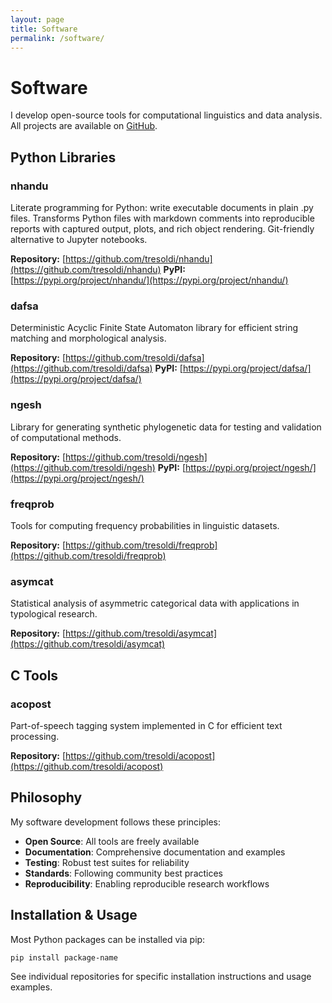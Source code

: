 ```yaml
---
layout: page
title: Software
permalink: /software/
---
```


# Software

I develop open-source tools for computational linguistics and data analysis. All projects are available on [GitHub](https://github.com/tresoldi).

## Python Libraries

### nhandu
Literate programming for Python: write executable documents in plain .py files. Transforms Python files with markdown comments into reproducible reports with captured output, plots, and rich object rendering. Git-friendly alternative to Jupyter notebooks.

**Repository:** [https://github.com/tresoldi/nhandu](https://github.com/tresoldi/nhandu)
**PyPI:** [https://pypi.org/project/nhandu/](https://pypi.org/project/nhandu/)

### dafsa
Deterministic Acyclic Finite State Automaton library for efficient string matching and morphological analysis.

**Repository:** [https://github.com/tresoldi/dafsa](https://github.com/tresoldi/dafsa)
**PyPI:** [https://pypi.org/project/dafsa/](https://pypi.org/project/dafsa/)

### ngesh
Library for generating synthetic phylogenetic data for testing and validation of computational methods.

**Repository:** [https://github.com/tresoldi/ngesh](https://github.com/tresoldi/ngesh)
**PyPI:** [https://pypi.org/project/ngesh/](https://pypi.org/project/ngesh/)

### freqprob
Tools for computing frequency probabilities in linguistic datasets.

**Repository:** [https://github.com/tresoldi/freqprob](https://github.com/tresoldi/freqprob)

### asymcat
Statistical analysis of asymmetric categorical data with applications in typological research.

**Repository:** [https://github.com/tresoldi/asymcat](https://github.com/tresoldi/asymcat)

## C Tools

### acopost
Part-of-speech tagging system implemented in C for efficient text processing.

**Repository:** [https://github.com/tresoldi/acopost](https://github.com/tresoldi/acopost)

## Philosophy

My software development follows these principles:

- **Open Source**: All tools are freely available
- **Documentation**: Comprehensive documentation and examples
- **Testing**: Robust test suites for reliability
- **Standards**: Following community best practices
- **Reproducibility**: Enabling reproducible research workflows

## Installation & Usage

Most Python packages can be installed via pip:

```bash
pip install package-name
```

See individual repositories for specific installation instructions and usage examples.